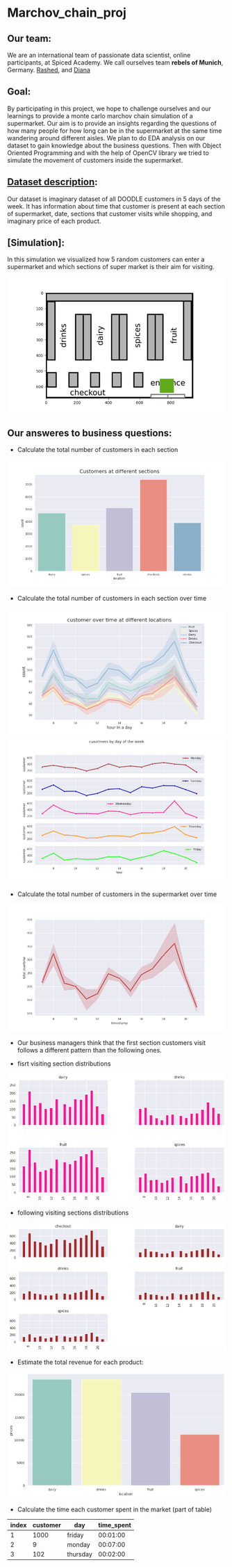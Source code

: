 # Marchov_chain_proj


## Our team:
We are an international team of passionate data scientist, online participants, at Spiced Academy. We call ourselves team **rebels of Munich**, Germany. [Rashed](https://github.com/rashed2940), and [Diana](https://github.com/dian-ai)

## Goal:
By participating in this project, we hope to challenge ourselves and our learnings to provide a monte carlo marchov chain simulation of a supermarket.
Our aim is to provide an insights regarding the questions of how many people for how long can be in the supermarket at the same time wandering around different aisles. We plan to do EDA analysis on our dataset to gain knowledge about the business questions. Then with Object Oriented Programming and with the help of OpenCV library we tried to simulate the movement of customers inside the supermarket. 

## [Dataset description](http://krspiced.pythonanywhere.com/chapters/project_markov/data_analysis.html#explore-supermarket-data):
Our dataset is imaginary dataset of all DOODLE customers in 5 days of the week. It has information about time that  customer is present at each section of supermarket, date, sections that customer visits while shopping, and imaginary price of each product.


## [Simulation]:
In this simulation we visualized how 5 random customers can enter a supermarket and which sections of super market is their aim for visiting.


<p align="center">
  <img src="/Project_files/tmp/customer_simulation.gif"   title = "5 customers in supermarket">
</p>


## Our answeres to business questions:
* Calculate the total number of customers in each section

<p align="center">
  <img src="/images/cust_at_sec.png"   title = "total customers in 5 days">
</p>


* Calculate the total number of customers in each section over time

<p align="center">
  <img src="/images/cust_time_sec.png"  title = "Customer over time at different locations">
  <img src="/images/cust_sub_days.png"  title = "Customers over time, per ech day">
</p>



* Calculate the total number of customers in the supermarket over time

<p align="center">
  <img src="/images/total_cust_times.png"  title = "Total customers over time in supermarket">
</p>


* Our business managers think that the first section customers visit follows a different pattern than the following ones.

 - fisrt visiting section distributions
<p align="center">
  <img src="/images/new_first_dist.png"  title = "distribution of first visiting sections">
</p>

- following visiting sections distributions

<p align="center">
<img src="/images/new_follow_dist.png"  title = "Cdistribution of following visiting sections">
</p>


* Estimate the total revenue for each product:
<p align="center">
<img src="/images/revenue.png"  title = "total revenue of each section">
</p>



* Calculate the time each customer spent in the market (part of table)

|  index| customer| day  | time_spent  | 
|---|---|---|---|
| 1 | 1000  |  friday |   00:01:00 | 
| 2 | 9 | monday  | 00:07:00  |  
| 3  | 102  |  thursday | 00:02:00|  





